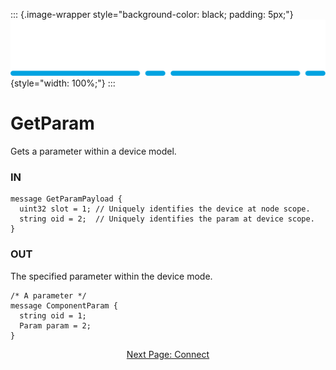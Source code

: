 ::: {.image-wrapper style="background-color: black; padding: 5px;"}
![Catena Logo](images/Catena%20Logo_PMS2191%20&%20White.png){style="width: 100%;"}
:::

# GetParam
Gets a parameter within a device model.

### IN
```
message GetParamPayload {
  uint32 slot = 1; // Uniquely identifies the device at node scope.
  string oid = 2;  // Uniquely identifies the param at device scope.
}
```

### OUT
The specified parameter within the device mode.
```
/* A parameter */
message ComponentParam {
  string oid = 1;
  Param param = 2;
}
```

<div style="text-align: center">

[Next Page: Connect](Connect.html)

</div>